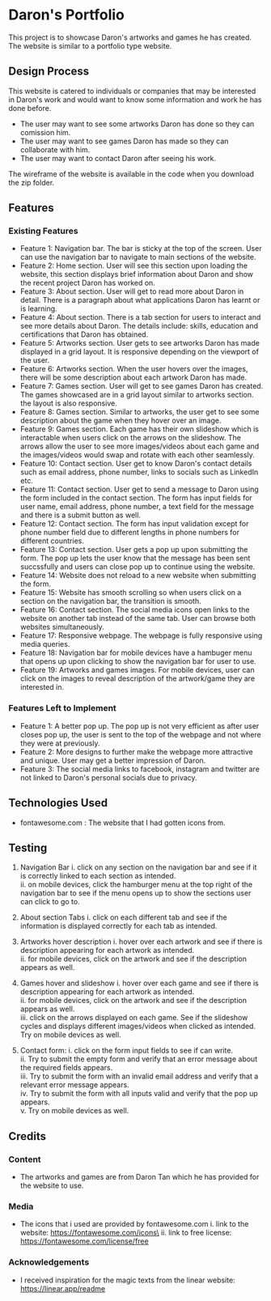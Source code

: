 # Daron's Portfolio

This project is to showcase Daron's artworks and games he has created. The website is similar to a portfolio type website.

## Design Process

This website is catered to individuals or companies that may be interested in Daron's work and would want to know some information and work he has done before.

- The user may want to see some artworks Daron has done so they can comission him.
- The user may want to see games Daron has made so they can collaborate with him.
- The user may want to contact Daron after seeing his work.

The wireframe of the website is available in the code when you download the zip folder.

## Features

### Existing Features

- Feature 1: Navigation bar. The bar is sticky at the top of the screen. User can use the navigation bar to navigate to main sections of the website.
- Feature 2: Home section. User will see this section upon loading the website, this section displays brief information about Daron and show the recent project Daron has worked on.
- Feature 3: About section. User will get to read more about Daron in detail. There is a paragraph about what applications Daron has learnt or is learning.
- Feature 4: About section. There is a tab section for users to interact and see more details about Daron. The details include: skills, education and certifications that Daron has obtained.
- Feature 5: Artworks section. User gets to see artworks Daron has made displayed in a grid layout. It is responsive depending on the viewport of the user.
- Feature 6: Artworks section. When the user hovers over the images, there will be some description about each artwork Daron has made.
- Feature 7: Games section. User will get to see games Daron has created. The games showcased are in a grid layout similar to artworks section. the layout is also responsive.
- Feature 8: Games section. Similar to artworks, the user get to see some description about the game when they hover over an image.
- Feature 9: Games section. Each game has their own slideshow which is interactable when users click on the arrows on the slideshow. The arrows allow the user to see more images/videos about each game and the images/videos would swap and rotate with each other seamlessly.
- Feature 10: Contact section. User get to know Daron's contact details such as email address, phone number, links to socials such as LinkedIn etc.
- Feature 11: Contact section. User get to send a message to Daron using the form included in the contact section. The form has input fields for user name, email address, phone number, a text field for the message and there is a submit button as well.
- Feature 12: Contact section. The form has input validation except for phone number field due to different lengths in phone numbers for different countries.
- Feature 13: Contact section. User gets a pop up upon submitting the form. The pop up lets the user know that the message has been sent succssfully and users can close pop up to continue using the website.
- Feature 14: Website does not reload to a new website when submitting the form.
- Feature 15: Website has smooth scrolling so when users click on a section on the navigation bar, the transition is smooth.
- Feature 16: Contact section. The social media icons open links to the website on another tab instead of the same tab. User can browse both websites simultaneously.
- Feature 17: Responsive webpage. The webpage is fully responsive using media queries.
- Feature 18: Navigation bar for mobile devices have a hambuger menu that opens up upon clicking to show the navigation bar for user to use.
- Feature 19: Artworks and games images. For mobile devices, user can click on the images to reveal description of the artwork/game they are interested in.

### Features Left to Implement

- Feature 1: A better pop up. The pop up is not very efficient as after user closes pop up, the user is sent to the top of the webpage and not where they were at previously.
- Feature 2: More designs to further make the webpage more attractive and unique. User may get a better impression of Daron.
- Feature 3: The social media links to facebook, instagram and twitter are not linked to Daron's personal socials due to privacy.

## Technologies Used

- fontawesome.com : The website that I had gotten icons from.

## Testing

1. Navigation Bar
   i. click on any section on the navigation bar and see if it is correctly linked to each section as intended.\
   ii. on mobile devices, click the hamburger menu at the top right of the navigation bar to see if the menu opens up to show the sections user can click to go to.

2. About section Tabs
   i. click on each different tab and see if the information is displayed correctly for each tab as intended.

3. Artworks hover description
   i. hover over each artwork and see if there is description appearing for each artwork as intended.\
   ii. for mobile devices, click on the artwork and see if the description appears as well.

4. Games hover and slideshow
   i. hover over each game and see if there is description appearing for each artwork as intended.\
   ii. for mobile devices, click on the artwork and see if the description appears as well.\
   iii. click on the arrows displayed on each game. See if the slideshow cycles and displays different images/videos when clicked as intended. Try on mobile devices as well.

5. Contact form:
   i. click on the form input fields to see if can write.\
   ii. Try to submit the empty form and verify that an error message about the required fields appears.\
   iii. Try to submit the form with an invalid email address and verify that a relevant error message appears.\
   iv. Try to submit the form with all inputs valid and verify that the pop up appears.\
   v. Try on mobile devices as well.

## Credits

### Content

- The artworks and games are from Daron Tan which he has provided for the website to use.

### Media

- The icons that i used are provided by fontawesome.com
  i. link to the website: https://fontawesome.com/icons\
  ii. link to free license: https://fontawesome.com/license/free

### Acknowledgements

- I received inspiration for the magic texts from the linear website: https://linear.app/readme
